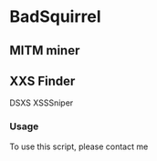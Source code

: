 # BadSquirrel

## MITM miner

## XXS Finder
DSXS
XSSSniper
### Usage

To use this script, please contact me 
